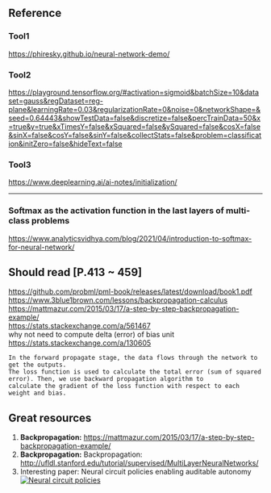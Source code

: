 ## Reference
### Tool1
https://phiresky.github.io/neural-network-demo/
### Tool2
https://playground.tensorflow.org/#activation=sigmoid&batchSize=10&dataset=gauss&regDataset=reg-plane&learningRate=0.03&regularizationRate=0&noise=0&networkShape=&seed=0.64443&showTestData=false&discretize=false&percTrainData=50&x=true&y=true&xTimesY=false&xSquared=false&ySquared=false&cosX=false&sinX=false&cosY=false&sinY=false&collectStats=false&problem=classification&initZero=false&hideText=false
### Tool3
https://www.deeplearning.ai/ai-notes/initialization/
___
### Softmax as the activation function in the last layers of multi-class problems
https://www.analyticsvidhya.com/blog/2021/04/introduction-to-softmax-for-neural-network/

## Should read [P.413 ~ 459]
https://github.com/probml/pml-book/releases/latest/download/book1.pdf </br>
https://www.3blue1brown.com/lessons/backpropagation-calculus </br>
https://mattmazur.com/2015/03/17/a-step-by-step-backpropagation-example/ </br>
https://stats.stackexchange.com/a/561467 </br>
why not need to compute delta (error) of bias unit https://stats.stackexchange.com/a/130605

```
In the forward propagate stage, the data flows through the network to get the outputs. 
The loss function is used to calculate the total error (sum of squared error). Then, we use backward propagation algorithm to 
calculate the gradient of the loss function with respect to each weight and bias.
```
## Great resources
1. <b>Backpropagation:</b> https://mattmazur.com/2015/03/17/a-step-by-step-backpropagation-example/ 
2. <b>Backpropagation:</b> Backpropagation: http://ufldl.stanford.edu/tutorial/supervised/MultiLayerNeuralNetworks/
3. Interesting paper: Neural circuit policies enabling auditable autonomy 
&nbsp;&nbsp;&nbsp; [![Neural circuit policies](https://img.youtube.com/vi/wAa358pNDkQ/0.jpg)](https://www.youtube.com/watch?v=wAa358pNDkQ)
